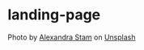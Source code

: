 # landing-page


Photo by <a href="https://unsplash.com/@alexandrastam?utm_source=unsplash&utm_medium=referral&utm_content=creditCopyText">Alexandra Stam</a> on <a href="https://unsplash.com/s/photos/castilleja?utm_source=unsplash&utm_medium=referral&utm_content=creditCopyText">Unsplash</a>
  